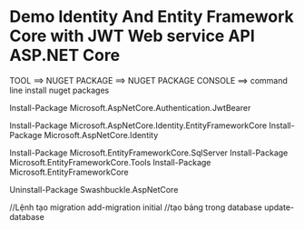 # Demo Identity And Entity Framework Core with JWT Web service API ASP.NET Core

TOOL ==> NUGET PACKAGE ==> NUGET PACKAGE CONSOLE ==> command line install nuget packages


Install-Package Microsoft.AspNetCore.Authentication.JwtBearer

Install-Package Microsoft.AspNetCore.Identity.EntityFrameworkCore
Install-Package Microsoft.AspNetCore.Identity

Install-Package Microsoft.EntityFrameworkCore.SqlServer
Install-Package Microsoft.EntityFrameworkCore.Tools
Install-Package Microsoft.EntityFrameworkCore


Uninstall-Package Swashbuckle.AspNetCore


//Lệnh tạo migration 
add-migration initial
//tạo bảng trong database
update-database
